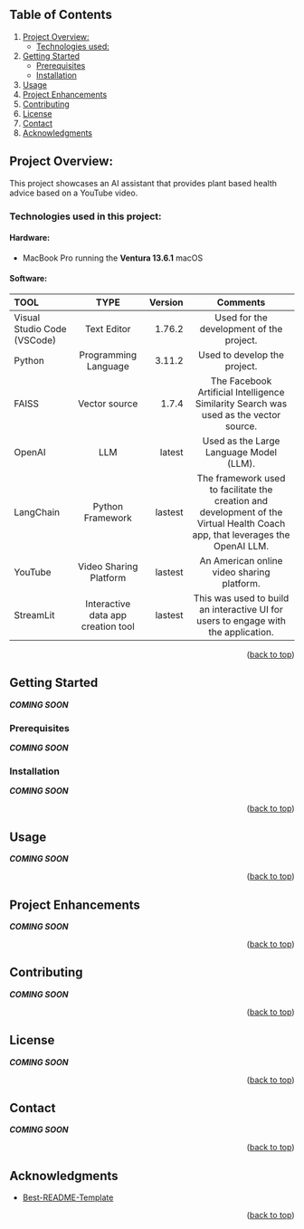 <a name="readme-top"></a>


<!-- TABLE OF CONTENTS -->
## Table of Contents
  <ol>
    <li>
      <a href="#about-the-project">Project Overview:</a>
      <ul>
        <li><a href="#built-with">Technologies used:</a></li>
      </ul>
    </li>
    <li>
      <a href="#getting-started">Getting Started</a>
      <ul>
        <li><a href="#prerequisites">Prerequisites</a></li>
        <li><a href="#installation">Installation</a></li>
      </ul>
    </li>
    <li><a href="#usage">Usage</a></li>
    <li><a href="#roadmap">Project Enhancements</a></li>
    <li><a href="#contributing">Contributing</a></li>
    <li><a href="#license">License</a></li>
    <li><a href="#contact">Contact</a></li>
    <li><a href="#acknowledgments">Acknowledgments</a></li>
  </ol>

<!-- ABOUT THE PROJECT -->
## Project Overview:

This project showcases an AI assistant that provides plant based health advice based on a YouTube video.



### Technologies used in this project:

#### Hardware: 
* MacBook Pro running the **Ventura 13.6.1** macOS

#### Software:
| **TOOL**       | **TYPE**| **Version**| **Comments**
| :---------------- | :------: | ----: |  :----: | 
| Visual Studio Code (VSCode)         |   Text Editor  | 1.76.2 | Used for the development of the project.
| Python         |   Programming Language   | 3.11.2 | Used to develop the project.
| FAISS       |  Vector source | 1.7.4 | The Facebook Artificial Intelligence Similarity Search was used as the vector source.
| OpenAI         |   LLM   | latest | Used as the Large Language Model (LLM).
| LangChain       |  Python Framework  | lastest | The framework used to facilitate the creation and development of the Virtual Health Coach app, that leverages the OpenAI LLM.
| YouTube       |  Video Sharing Platform  | lastest | An American online video sharing platform.
| StreamLit       | Interactive data app creation tool | lastest | This was used to build an interactive UI for users to engage with the application.









<p align="right">(<a href="#readme-top">back to top</a>)</p>


<!-- GETTING STARTED -->
## Getting Started
***COMING SOON***

### Prerequisites
***COMING SOON***

### Installation
***COMING SOON***
<p align="right">(<a href="#readme-top">back to top</a>)</p>

<!-- USAGE EXAMPLES -->
## Usage
***COMING SOON***
<p align="right">(<a href="#readme-top">back to top</a>)</p>


<!-- Project Enhancements -->
## Project Enhancements
***COMING SOON***
<p align="right">(<a href="#readme-top">back to top</a>)</p>


<!-- Contributing -->
## Contributing
***COMING SOON***
<p align="right">(<a href="#readme-top">back to top</a>)</p>


<!-- License -->
## License
***COMING SOON***
<p align="right">(<a href="#readme-top">back to top</a>)</p>

<!-- Contact -->
## Contact
***COMING SOON***
<p align="right">(<a href="#readme-top">back to top</a>)</p>









<!-- ACKNOWLEDGMENTS -->
## Acknowledgments


* [Best-README-Template](https://github.com/othneildrew/Best-README-Template/tree/master)
<p align="right">(<a href="#readme-top">back to top</a>)</p>